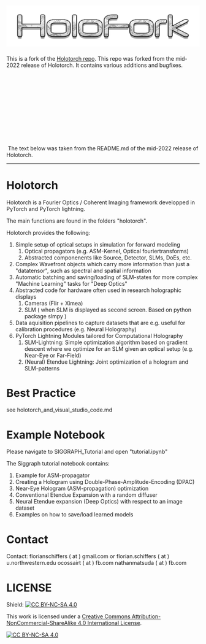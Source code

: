 ![HoloFork Logo](/HoloforkLogo.png "HoloFork Logo")
----------
This is a fork of the [Holotorch repo](https://github.com/facebookresearch/holotorch).  This repo was forked from the mid-2022 release of Holotorch.  It contains various additions and bugfixes.

 
 
 

 

 

 

 

 The text below was taken from the README.md of the mid-2022 release of Holotorch.
 
----------

# Holotorch

Holotorch is a Fourier Optics / Coherent Imaging framework developped in PyTorch and PyTorch lightning.

The main functions are found in the folders "holotorch".

Holotorch provides the following:

1. Simple setup of optical setups in simulation for forward modeling
    1. Optical propagators (e.g. ASM-Kernel, Optical fouriertransforms)
    2. Abstracted componenents like Source, Detector, SLMs, DoEs, etc.
2. Complex Wavefront objects which carry more information than just a "datatensor", such as spectral and spatial information
3. Automatic batching and saving/loading of SLM-states for more complex "Machine Learning" tasks for "Deep Optics"
4. Abstracted code for hardware often used in research holographic displays
    1. Cameras (Flir + Ximea)
    2. SLM ( when SLM is displayed as second screen. Based on python package slmpy )
5. Data aquisition pipelines to capture datasets that are e.g. useful for calibration procedures (e.g. Neural Holography)
6. PyTorch Lightning Modules tailored for Computational Holography 
    1. SLM-Lightning: Simple optimization algorithm based on gradient descent where we optimize for an SLM given an optical setup (e.g. Near-Eye or Far-Field)
    2. (Neural) Etendue Lightning: Joint optimization of a hologram and SLM-patterns

# Best Practice
see holotorch_and_visual_studio_code.md

# Example Notebook

Please navigate to SIGGRAPH_Tutorial and open "tutorial.ipynb"

The Siggraph tutorial notebook contains:

1. Example for ASM-propagator
2. Creating a Hologram using Double-Phase-Amplitude-Encoding (DPAC)
3. Near-Eye Hologram (ASM-propagation) optimization
4. Conventional Etendue Expansion with a random diffuser
5. Neural Etendue expansion (Deep Optics) with respect to an image dataset
6. Examples on how to save/load learned models

# Contact
Contact:
florianschiffers ( at ) gmail.com or florian.schiffers ( at ) u.northwestern.edu
ocossairt ( at ) fb.com
nathanmatsuda ( at ) fb.com

# LICENSE

Shield: [![CC BY-NC-SA 4.0][cc-by-nc-sa-shield]][cc-by-nc-sa]

This work is licensed under a
[Creative Commons Attribution-NonCommercial-ShareAlike 4.0 International License][cc-by-nc-sa].

[![CC BY-NC-SA 4.0][cc-by-nc-sa-image]][cc-by-nc-sa]

[cc-by-nc-sa]: http://creativecommons.org/licenses/by-nc-sa/4.0/
[cc-by-nc-sa-image]: https://licensebuttons.net/l/by-nc-sa/4.0/88x31.png
[cc-by-nc-sa-shield]: https://img.shields.io/badge/License-CC%20BY--NC--SA%204.0-lightgrey.svg
